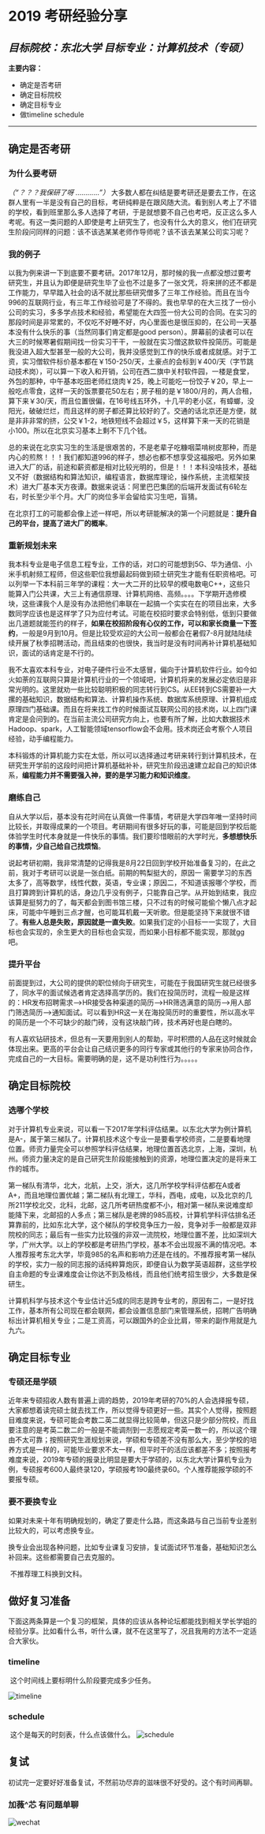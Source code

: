 # 2019 考研经验分享
*目标院校：东北大学  目标专业：计算机技术（专硕）*
---
**主要内容：**
- 确定是否考研
- 确定目标院校
- 确定目标专业
- 做timeline schedule

---
## 确定是否考研
### 为什么要考研
*（“？？？我保研了呀 …………”）*
 	大多数人都在纠结是要考研还是要去工作，在这群人里有一半是没有自己的目标，考研纯粹是在跟风随大流。看到别人考上了不错的学校，看到班里那么多人选择了考研，于是就想要不自己也考吧，反正这么多人考呢。有这一类问题的人即使是考上研究生了，也没有什么大的意义，他们在研究生阶段问同样的问题：该不该选某某老师作导师呢？该不该去某某公司实习呢？
 ### 我的例子
​	以我为例来讲一下到底要不要考研。2017年12月，那时候的我一点都没想过要考研究生，并且认为即便是研究生毕了业也不过是多了一张文凭，将来拼的还不都是工作能力，早早踏入社会的话不就比那些研究僧多了三年工作经验。而且在当今996的互联网行业，有三年工作经验可是了不得的。我也早早的在大三找了一份小公司的实习，多多学点技术和经验，希望能在大四签一份大公司的合同。在实习的那段时间是非常累的，不仅吃不好睡不好，内心里面也是很压抑的，在公司一天基本没有什么快乐的事（当然同事们肯定都是good person）。屏幕前的读者可以在大三的时候寒暑假期间找一份实习干干，一般就在实习僧这款软件投简历。可能是我没进入超大型甚至一般的大公司，我并没感觉到工作的快乐或者成就感。对于工资，实习僧软件标价基本都在￥150-250/天，土豪点的会标到￥400/天（字节跳动技术岗），可以算一下收入和开销，公司在西二旗中关村软件园，一楼是食堂，外包的那种，中午基本吃田老师红烧肉￥25，晚上可能吃一份饺子￥20，早上一般吃点零食，这样一天的饭票要花50左右；房子租的是￥1800/月的，两人合租，算下来￥30/天，而且位置很偏，在16号线五环外，十几平的老小区，有蟑螂，没阳光，破破烂烂，而且这样的房子都还算比较好的了。交通的话北京还是方便，就是非非非常的挤，公交￥1-2，地铁短线不会超过￥5，这样算下来一天的花销是小100。所以在北京实习基本上剩不下几个钱。

​	总的来说在北京实习生的生活是很艰苦的，不是老辈子吃糠咽菜啃树皮那种，而是内心的煎熬！！！我们都知道996的样子，想必也都不想享受这福报吧。另外如果进入大厂的话，前途和薪资都是相对比较光明的，但是！！！本科没啥技术，基础又不好（数据结构和算法知识，编程语言，数据库理论，操作系统，主流框架技术）进大厂基本天方夜谭。数据来说话：阿里巴巴集团的后端开发面试有6轮左右，时长至少半个月。大厂的岗位多半会留给实习生吧，盲猜。

​	在北京打工的可能都会像上述一样吧，所以考研能解决的第一个问题就是：**提升自己的平台，提高了进大厂的概率**。

### 重新规划未来

​	我本科专业是电子信息工程专业，工作的话，对口的可能想到5G、华为通信、小米手机射频工程师，但这些职位我想最起码做到硕士研究生才能有任职资格吧。可以列举一下本科前三年学的课程：大一大二开的比较早的模电数电C++，这些只能算入门公共课，大三上有通信原理、计算机网络、高频。。。。下学期开选修模块，这些课我个人是没有办法把他们串联在一起搞一个实实在在的项目出来，大多数同学应该也是这样学了只为应付考试。可能在校招时要求会特别低，低到只要做出几道题就能签约的样子，**如果在校招阶段有心仪的工作，可以和家长商量一下签约**，一般是9月到10月。但是比较受欢迎的大公司一般都会在暑假7-8月就陆陆续续开展了秋季招聘活动，而且结束的也很快，我当时是没有时间再补计算机基础知识，面试的话肯定是不行的。

​	我不太喜欢本科专业，对电子硬件行业不太感冒，偏向于计算机软件行业。如今如火如荼的互联网只算是计算机行业的一个领域吧，计算机将来的发展必定依旧是非常光明的。这里就劝一些比较聪明积极的同志转行到CS。从EE转到CS需要补一大摞的基础知识，数据结构和算法、计算机操作系统、数据库系统原理、计算机组成原理四门基础课。而且在将来找工作的时候面试互联网公司的技术岗，以上四门课肯定是会问到的。在当前主流公司研究方向上，也要有所了解，比如大数据技术Hadoop、spark，人工智能领域tensorflow会不会用。技术岗还会考察个人项目经验，动手编程能力。

​	本科锻炼的计算机能力实在太低，所以可以选择通过考研来转行到计算机技术，在研究生开学前的这段时间把计算机基础补补，研究生阶段迅速建立起自己的知识体系，**编程能力并不需要强入神，要的是学习能力和知识维度**。

### 磨练自己

​	自从大学以后，基本没有花时间在认真做一件事情，考研是大学四年唯一坚持时间比较长，并取得成果的一个项目。考研期间有很多好玩的事，可能是回到学校后能体验学生时代本身就是一件快乐的事情。我们要珍惜眼前的大学时光，**多想想快乐的事情，少自己给自己找烦恼**。

​	说起考研初期，我非常清楚的记得我是8月22日回到学校开始准备复习的，在此之前，我对于考研可以说是一张白纸。前期的鸭梨挺大的，原因一 需要学习的东西太多了，高等数学，线性代数，英语，专业课；原因二，不知道该报哪个学校，而且打算跨到计算机的话，身边几乎没有例子，只能靠自己学。从开始到结束，我应该算是挺努力的了，每天都会到图书馆三楼，只不过有的时候可能偷个懒八点才起床，可能中午睡到三点才醒，也可能耳机戴一天听歌。但是能坚持下来就很不错了。**有些人总是失败，原因就是一直失败**。如果我们定的小目标一一实现了，大目标也会实现的，余生更大的目标也会实现，而如果小目标都不能实现，那就gg吧。

### 提升平台

​	前面提到过，大公司的提供的职位倾向于研究生，可能在于我国研究生就已经很多了，同水平的面试候选者肯定选择高学历的。我们在投简历时，流程一般是这样的：HR发布招聘需求-->HR接受各种渠道的简历-->HR筛选满意的简历-->用人部门筛选简历-->通知面试。可以看到HR这一关在海投简历时的重要性，所以高水平的简历是一个不可缺少的敲门砖，没有这块敲门砖，技术再好也是白瞎的。

​	有人喜欢钻研技术，但总有一天要用到别人的帮助，平时积攒的人品在这时候就会体现出来。更高的平台会让自己结识更多的同行专家或其他行的专家来协同合作，完成自己的一大目标。需要明确的是，这不是功利性行为。。。。。

## 确定目标院校
### 选哪个学校

​	对于计算机专业来说，可以看一下2017年学科评估结果。以东北大学为例计算机是A-，属于第三梯队了。计算机技术这个专业一是要看学校师资，二是要看地理位置。师资力量完全可以参照学科评估结果，地理位置首选北京，上海，深圳，杭州。师资力量决定的是自己研究生阶段能接触到的资源，地理位置决定的是将来工作的城市。

​	第一梯队有清华，北大，北航，上交，浙大，这几所学校学科评估都在A或者A+，而且地理位置优越；第二梯队有北理工，华科，西电，成电，以及北京的几所211学校北交，北科，北邮，这几所考研热度都不小，相对第一梯队来说难度却能降下来，北邮招的人多点；第三梯队是老牌的985高校，计算机学科评估排名还算靠前的，比如东北大学，这个梯队的学校竞争压力一般，竞争对手一般都是双非院校的同志；最后有一些实力比较强的非双一流院校，地理位置不差，比如深圳大学，广州大学。以上的学校都是考研热门学校，基本不会出现报不满的情况吧。本人推荐报考东北大学，毕竟985的名声和影响力还是在线的。不推荐报考第一梯队的学校，实力一般的同志报的话纯粹算炮灰，即便自认为数学英语超群，这些学校自主命题的专业课难度会让你达不到及格线，而且他们统考招生很少，大多数是保研生。

​	计算机科学与技术这个专业估计近5成的同志是跨专业考的，原因有二，一是好找工作，基本所有公司现在都会联网，都会设置信息部门来管理系统，招聘广告明确标出计算机相关专业；二是工资高，可以跟国外的企业比肩，带来的副作用就是九九六。

## 确定目标专业

### 专硕还是学硕

​	近年来专硕招收人数有普遍上调的趋势，2019年考研的70%的人会选择报专硕，大家都想着读完硕士就去找工作，所以觉得专硕更好一些。其实个人觉得，按照题目难度来说，专硕可能会考数二英二就显得比较简单，但这只是少部分院校，而且要注意的是考英二数二的一般是不能调剂到一志愿规定考英一数一的，所以这个理由不太可靠；按照研究生涯规划来说，学硕和专硕差不没有那么大，至少学校的培养方式是一样的，可能毕业要求不太一样，但平时干的活应该都差不多；按照报考难度来说，2019年专硕的报录比明显是要大于学硕的，以东北大学计算机专业为例，专硕报考600人最终录120，学硕报考190最终录60。个人推荐能报学硕的不要报专硕。

### 要不要换专业

​	如果对未来十年有明确规划的，确定了要走什么路，而这条路与自己当前专业差别比较大的，可以考虑换专业。

​	换专业会出现各种问题，比如专业课复习安排，复试面试环节准备，基础知识怎么补回来。这些都需要自己去克服的。

​	不推荐理工科换到文科。

## 做好复习准备

下面这两条算是一个复习的框架，具体的应该从各种论坛都能找到相关学长学姐的经验分享。比如看什么书，听什么课，就不在这里写了，况且我用的方法不一定适合大家伙。

### timeline

​	这个时间线上要标明什么阶段要完成多少任务。

![timeline](./53099495403F3B3E184449330E3DFBDF09A1A295E28935E17.jpg "timeline")

### schedule

​	这个是每天的时刻表，什么点该做什么。
![schedule](./-313806851C2A69E7BBE6FCF2AA7AC1A0979D9B2F0483782C.jpg "schedule")

## 复试

初试完一定要好好准备复试，不然前功尽弃的滋味很不好受的。这个有时间再聊。

### 加薇^芯 有问题单聊
![wechat](./Screenshot_2019-05-02-13-54-07-246.png "wechat")











